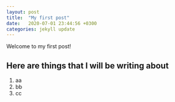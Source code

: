 ```yaml
---
layout: post
title:  "My first post"
date:   2020-07-01 23:44:56 +0300
categories: jekyll update
---
```


Welcome to my first post!

## Here are things that I will be writing about
1. aa
2. bb
3. cc